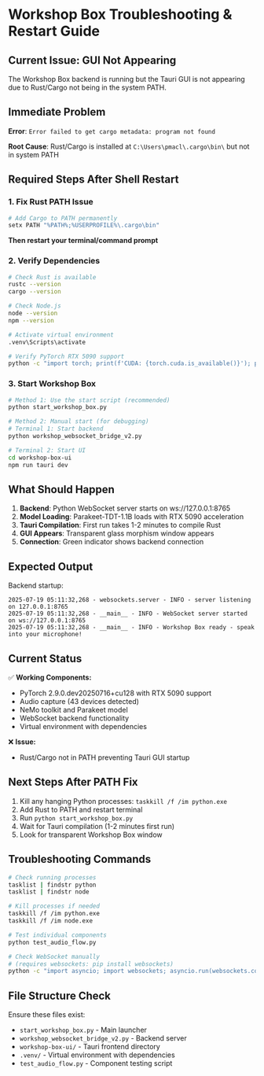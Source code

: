 # Workshop Box Troubleshooting & Restart Guide

## Current Issue: GUI Not Appearing

The Workshop Box backend is running but the Tauri GUI is not appearing due to Rust/Cargo not being in the system PATH.

## Immediate Problem

**Error**: `Error failed to get cargo metadata: program not found`

**Root Cause**: Rust/Cargo is installed at `C:\Users\pmacl\.cargo\bin\` but not in system PATH

## Required Steps After Shell Restart

### 1. Fix Rust PATH Issue
```bash
# Add Cargo to PATH permanently
setx PATH "%PATH%;%USERPROFILE%\.cargo\bin"
```

**Then restart your terminal/command prompt**

### 2. Verify Dependencies
```bash
# Check Rust is available
rustc --version
cargo --version

# Check Node.js
node --version
npm --version

# Activate virtual environment
.venv\Scripts\activate

# Verify PyTorch RTX 5090 support
python -c "import torch; print(f'CUDA: {torch.cuda.is_available()}'); print(f'GPU: {torch.cuda.get_device_name(0)}')"
```

### 3. Start Workshop Box
```bash
# Method 1: Use the start script (recommended)
python start_workshop_box.py

# Method 2: Manual start (for debugging)
# Terminal 1: Start backend
python workshop_websocket_bridge_v2.py

# Terminal 2: Start UI
cd workshop-box-ui
npm run tauri dev
```

## What Should Happen

1. **Backend**: Python WebSocket server starts on ws://127.0.0.1:8765
2. **Model Loading**: Parakeet-TDT-1.1B loads with RTX 5090 acceleration
3. **Tauri Compilation**: First run takes 1-2 minutes to compile Rust
4. **GUI Appears**: Transparent glass morphism window appears
5. **Connection**: Green indicator shows backend connection

## Expected Output

Backend startup:
```
2025-07-19 05:11:32,268 - websockets.server - INFO - server listening on 127.0.0.1:8765
2025-07-19 05:11:32,268 - __main__ - INFO - WebSocket server started on ws://127.0.0.1:8765
2025-07-19 05:11:32,268 - __main__ - INFO - Workshop Box ready - speak into your microphone!
```

## Current Status

✅ **Working Components:**
- PyTorch 2.9.0.dev20250716+cu128 with RTX 5090 support
- Audio capture (43 devices detected)
- NeMo toolkit and Parakeet model
- WebSocket backend functionality
- Virtual environment with dependencies

❌ **Issue:**
- Rust/Cargo not in PATH preventing Tauri GUI startup

## Next Steps After PATH Fix

1. Kill any hanging Python processes: `taskkill /f /im python.exe`
2. Add Rust to PATH and restart terminal
3. Run `python start_workshop_box.py`
4. Wait for Tauri compilation (1-2 minutes first run)
5. Look for transparent Workshop Box window

## Troubleshooting Commands

```bash
# Check running processes
tasklist | findstr python
tasklist | findstr node

# Kill processes if needed
taskkill /f /im python.exe
taskkill /f /im node.exe

# Test individual components
python test_audio_flow.py

# Check WebSocket manually
# (requires websockets: pip install websockets)
python -c "import asyncio; import websockets; asyncio.run(websockets.connect('ws://localhost:8765'))"
```

## File Structure Check

Ensure these files exist:
- `start_workshop_box.py` - Main launcher
- `workshop_websocket_bridge_v2.py` - Backend server
- `workshop-box-ui/` - Tauri frontend directory
- `.venv/` - Virtual environment with dependencies
- `test_audio_flow.py` - Component testing script